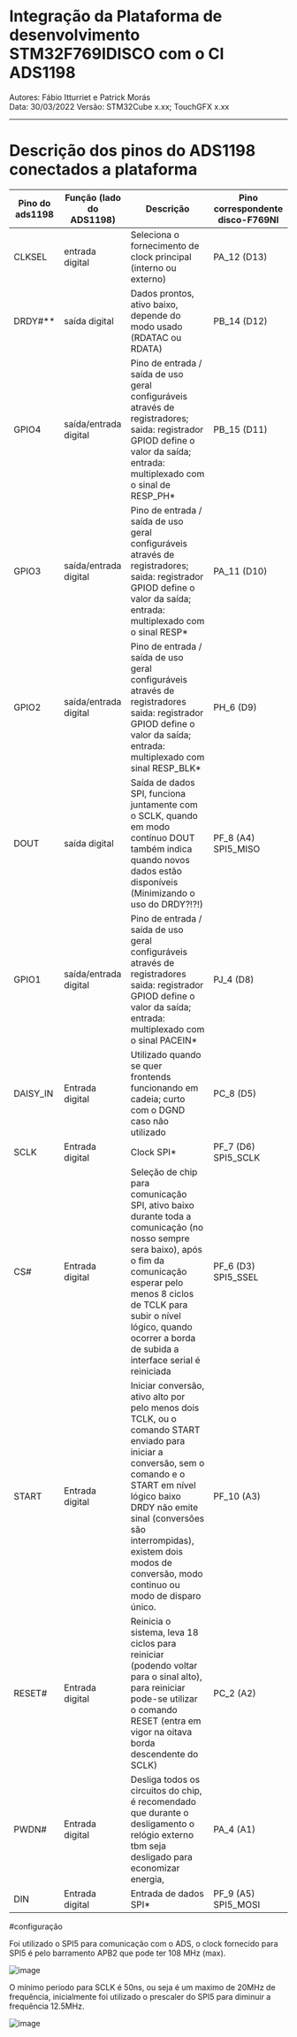 # Integração da Plataforma de desenvolvimento STM32F769IDISCO com o CI ADS1198
Autores: Fábio Itturriet e Patrick Morás  
Data: 30/03/2022 
Versão: STM32Cube x.xx; TouchGFX x.xx  


_________________________________________________________________________________________________________________________________________________________________________________

# Descrição dos pinos do ADS1198 conectados a plataforma

| Pino do ads1198 | Função (lado do ADS1198) | Descrição | Pino correspondente disco-F769NI |
| --- | --- | --- | --- |
| CLKSEL | entrada digital | Seleciona o fornecimento de clock principal (interno ou externo) | PA_12 (D13) |
| DRDY#** | saída digital | Dados prontos, ativo baixo, depende do modo usado (RDATAC ou RDATA) | PB_14 (D12) |
| GPIO4 | saída/entrada digital | Pino de entrada / saída de uso geral configuráveis através de registradores; saida: registrador GPIOD define o valor da saída; entrada: multiplexado com o sinal de RESP_PH* | PB_15 (D11) |
| GPIO3 | saída/entrada digital | Pino de entrada / saída de uso geral configuráveis através de registradores; saida: registrador GPIOD define o valor da saída; entrada: multiplexado com o sinal RESP* | PA_11 (D10) |
| GPIO2 | saída/entrada digital | Pino de entrada / saída de uso geral configuráveis através de registradores saida: registrador GPIOD define o valor da saída; entrada: multiplexado com sinal RESP_BLK* | PH_6 (D9) |
| DOUT | saída digital | Saída de dados SPI, funciona juntamente com o SCLK, quando em modo contínuo DOUT também indica quando novos dados estão disponíveis (Minimizando o uso do DRDY?!?!) | PF_8 (A4) SPI5_MISO |
| GPIO1 | saída/entrada digital | Pino de entrada / saída de uso geral configuráveis através de registradores saida: registrador GPIOD define o valor da saída; entrada: multiplexado com o sinal PACEIN* | PJ_4 (D8) |
| DAISY_IN | Entrada digital | Utilizado quando se quer frontends funcionando em cadeia; curto com o DGND caso não utilizado | PC_8 (D5) |
| SCLK | Entrada digital | Clock SPI* | PF_7 (D6) SPI5_SCLK |
| CS# | Entrada digital | Seleção de chip para comunicação SPI,  ativo baixo durante toda a comunicação (no nosso sempre sera baixo), após o fim da comunicação esperar pelo menos 8 ciclos de TCLK para subir o nível lógico, quando ocorrer a borda de subida a interface serial é reiniciada | PF_6 (D3) SPI5_SSEL |
| START | Entrada digital | Iniciar conversão, ativo alto por pelo menos dois TCLK, ou o comando START enviado para iniciar a conversão, sem o comando e o START em nível lógico baixo DRDY não emite sinal (conversões são interrompidas), existem dois modos de conversão, modo continuo ou modo de disparo único. | PF_10 (A3) |
| RESET# | Entrada digital | Reinicia o sistema, leva 18 ciclos para reiniciar (podendo voltar para o sinal alto), para reiniciar pode-se utilizar o comando RESET (entra em vigor na oitava borda descendente do SCLK) | PC_2 (A2) |
| PWDN# | Entrada digital | Desliga todos os circuitos do chip, é recomendado que durante o desligamento o relógio externo tbm seja desligado para economizar energia, | PA_4 (A1) |
| DIN | Entrada digital | Entrada de dados SPI* | PF_9 (A5) SPI5_MOSI |


#configuração

Foi utilizado o SPI5 para comunicação com o ADS, o clock fornecido para SPI5 é pelo barramento APB2 que pode ter 108 MHz (max).

![image](https://user-images.githubusercontent.com/86391684/161346022-37294d5f-9cf5-443d-91d5-6c383566594c.png)


O mínimo periodo para SCLK é 50ns, ou seja é um maximo de 20MHz de frequência, inicialmente foi utilizado o prescaler do SPI5 para diminuir a frequência 12.5MHz.

![image](https://user-images.githubusercontent.com/86391684/161348111-40264f61-53f0-44c4-904e-b83d081161cf.png)

